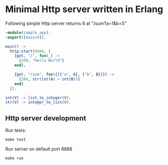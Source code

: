 Minimal Http server written in Erlang
=====================================

Following simple Http server returns 6 at "/sum?a=1&b=5"

```erlang
-module(sample_app).
-export([main/0]).

main() ->
  http:start(8888, [
    {get, "/", fun(_) ->
      {200, "Hello World"}
    end},

    {get, "/sum", fun({[{"a", A}, {"b", B}]}) ->
      {200, str(int(A) + int(B))}
    end}
  ]).

int(V) -> list_to_integer(V).
str(V) -> integer_to_list(V).
```

Http server development
-----------------------

Run tests:

```make test```

Run server on default port 8888

```make run```
